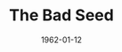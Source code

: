 ---
title: The Bad Seed
date: 1962-01-12
closing_date: 1962-01-20
layout: productions
featured_image: 
image_caption:
image_credit:
playbill:
category:
Theatre: Theatre Jacksonville
Venue: Little Theatre
cast:
  Rhoda Penmark: Cathy Perry
  Col. Kenneth Penmark: William Austill, Jr
  Christine Penmark: Peggy Gift
  Monica Breedlove: Jane Porter
  Emory Wages: William Scott Thornton
  Leroy: Roger Pugh
  Miss Fern: Shirley Sandusky
  Reginald Tasker: Chase Ambler
  Mrs. Daigle: Mardie Kelly
  Mr. Daigle: C.D. Cleghorn
  Messenger: Kenneth Landers
  Richard Bravo: Raymond Winstead
crew:
  Director: George Ballis
  Set Designer: Ben Jones
  Scenic Art: Bob Krell
  Technical Work: Pete House
  Sound and Lighting Design: Chase Ambler
  Stage Manager: Kenneth Landers
  Assistant Stage Manager: Jim Hicken
  Lighting: 
    - Norman Freedman
    - Peggy Miller
  Sound: 
    - Wenonah Wells
    - Thea Harrell
  Costumes: Frank Ridge
  Properties: 
    - Gladys Dale
    - Esther Barnes
    - Ann Brown
    - Evelyn Clark
    - Helen Cochran
    - Ruth Perry
    - Edythe Price
    - Lois Taylor
  Make-Up: 
    - Trudi Johnston
    - Carolyn Lieder
  Special Scenic Artist: Bob Krell
  Construction and Painting: 
    - Wenonah Wells
    - Thea Harrell
    - Ira Fink
    - Pete House
    - Joanne House
    - Peggy Miller
    - Gladys Dale
    - Chuck Wells
external_links:
---